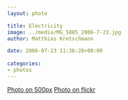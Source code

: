 ```yaml
---
layout: photo

title: Electricity
image: ../media/MG_5885_2006-7-23.jpg
author: Matthias Kretschmann

date: 2006-07-23 11:36:28+00:00
  
categories:
- photos
---
```


[Photo on 500px](http://500px.com/photo/5629510) [Photo on flickr](http://www.flickr.com/photos/krema/6965105709)
